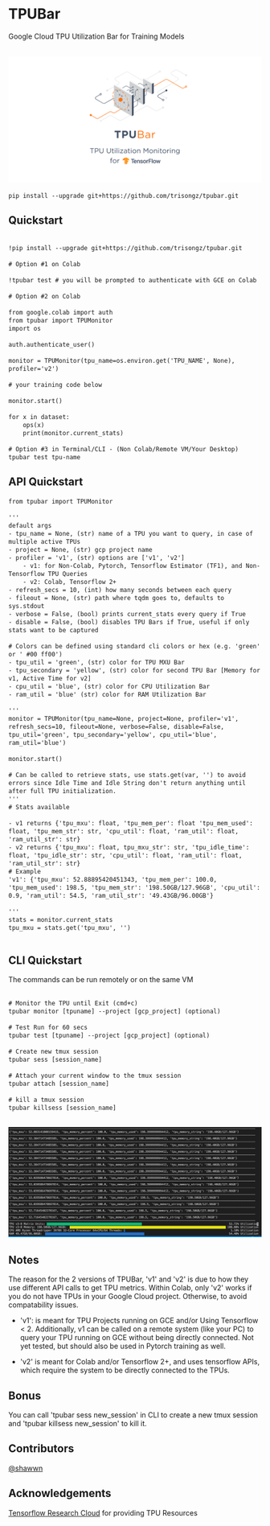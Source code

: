 # TPUBar

 Google Cloud TPU Utilization Bar for Training Models
 
<p align="center">
    <br>
    <img src="docs/tpubar_img.png"/>
    <br>
<p>


```shell
pip install --upgrade git+https://github.com/trisongz/tpubar.git
```

## Quickstart

```python3

!pip install --upgrade git+https://github.com/trisongz/tpubar.git

# Option #1 on Colab

!tpubar test # you will be prompted to authenticate with GCE on Colab

# Option #2 on Colab

from google.colab import auth
from tpubar import TPUMonitor
import os

auth.authenticate_user()

monitor = TPUMonitor(tpu_name=os.environ.get('TPU_NAME', None), profiler='v2')

# your training code below

monitor.start()

for x in dataset:
    ops(x)
    print(monitor.current_stats)

# Option #3 in Terminal/CLI - (Non Colab/Remote VM/Your Desktop)
tpubar test tpu-name

```

## API Quickstart

```python3
from tpubar import TPUMonitor

'''
default args
- tpu_name = None, (str) name of a TPU you want to query, in case of multiple active TPUs
- project = None, (str) gcp project name
- profiler = 'v1', (str) options are ['v1', 'v2']
    - v1: for Non-Colab, Pytorch, Tensorflow Estimator (TF1), and Non-Tensorflow TPU Queries
    - v2: Colab, Tensorflow 2+
- refresh_secs = 10, (int) how many seconds between each query
- fileout = None, (str) path where tqdm goes to, defaults to sys.stdout
- verbose = False, (bool) prints current_stats every query if True
- disable = False, (bool) disables TPU Bars if True, useful if only stats want to be captured

# Colors can be defined using standard cli colors or hex (e.g. 'green' or ' #00 ff00')
- tpu_util = 'green', (str) color for TPU MXU Bar
- tpu_secondary = 'yellow', (str) color for second TPU Bar [Memory for v1, Active Time for v2]
- cpu_util = 'blue', (str) color for CPU Utilization Bar
- ram_util = 'blue' (str) color for RAM Utilization Bar

'''
monitor = TPUMonitor(tpu_name=None, project=None, profiler='v1', refresh_secs=10, fileout=None, verbose=False, disable=False, tpu_util='green', tpu_secondary='yellow', cpu_util='blue', ram_util='blue')

monitor.start()

# Can be called to retrieve stats, use stats.get(var, '') to avoid errors since Idle Time and Idle String don't return anything until after full TPU initialization.
'''
# Stats available

- v1 returns {'tpu_mxu': float, 'tpu_mem_per': float 'tpu_mem_used': float, 'tpu_mem_str': str, 'cpu_util': float, 'ram_util': float, 'ram_util_str': str}
- v2 returns {'tpu_mxu': float, tpu_mxu_str': str, 'tpu_idle_time': float, 'tpu_idle_str': str, 'cpu_util': float, 'ram_util': float, 'ram_util_str': str}
# Example
'v1': {'tpu_mxu': 52.88895420451343, 'tpu_mem_per': 100.0, 'tpu_mem_used': 198.5, 'tpu_mem_str': '198.50GB/127.96GB', 'cpu_util': 0.9, 'ram_util': 54.5, 'ram_util_str': '49.43GB/96.00GB'}

'''
stats = monitor.current_stats
tpu_mxu = stats.get('tpu_mxu', '')


```

## CLI Quickstart

The commands can be run remotely or on the same VM

```shell

# Monitor the TPU until Exit (cmd+c)
tpubar monitor [tpuname] --project [gcp_project] (optional)

# Test Run for 60 secs
tpubar test [tpuname] --project [gcp_project] (optional)

# Create new tmux session
tpubar sess [session_name]

# Attach your current window to the tmux session
tpubar attach [session_name]

# kill a tmux session
tpubar killsess [session_name]

```

<p align="center">
    <br>
    <img src="docs/tpumonitor.png"/>
    <br>
<p>

## Notes

The reason for the 2 versions of TPUBar, 'v1' and 'v2' is due to how they use different API calls to get TPU metrics. Within Colab, only 'v2' works if you do not have TPUs in your Google Cloud project. Otherwise,  to avoid compatability issues.

- 'v1': is meant for TPU Projects running on GCE and/or Using Tensorflow < 2. Additionally, v1 can be called on a remote system (like your PC) to query your TPU running on GCE without being directly connected. Not yet tested, but should also be used in Pytorch training as well.

- 'v2' is meant for Colab and/or Tensorflow 2+, and uses tensorflow APIs, which require the system to be directly connected to the TPUs.

## Bonus

You can call 'tpubar sess new_session' in CLI to create a new tmux session and 'tpubar killsess new_session' to kill it.

## Contributors

[@shawwn](https://github.com/shawwn)

## Acknowledgements

[Tensorflow Research Cloud](https://www.tensorflow.org/tfrc) for providing TPU Resources
